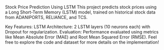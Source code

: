 Stock Price Prediction Using LSTM
This project predicts stock prices using a Long Short-Term Memory (LSTM) model, trained on historical stock data from ADANIPORTS, RELIANCE, and TCS.

Key Features:
LSTM Architecture: 2 LSTM layers (10 neurons each) with Dropout for regularization.
Evaluation: Performance evaluated using metrics like Mean Absolute Error (MAE) and Root Mean Squared Error (RMSE).
Feel free to explore the code and dataset for more details on the implementation!
